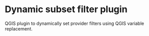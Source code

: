 # Dynamic subset filter plugin

QGIS plugin to dynamically set provider filters using QGIS variable replacement.
